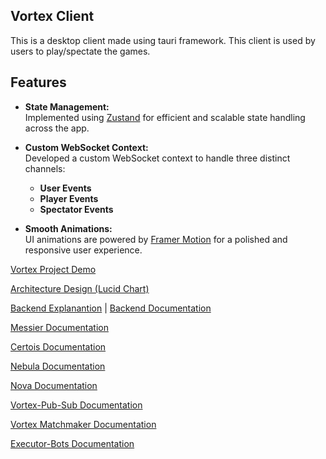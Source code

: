 ## Vortex Client
This is a desktop client made using tauri framework. This client is used by users to play/spectate the games.

## Features

- **State Management:**  
  Implemented using [Zustand](https://github.com/pmndrs/zustand) for efficient and scalable state handling across the app.

- **Custom WebSocket Context:**  
  Developed a custom WebSocket context to handle three distinct channels:
  - **User Events**
  - **Player Events**
  - **Spectator Events**

- **Smooth Animations:**  
  UI animations are powered by [Framer Motion](https://www.framer.com/motion/) for a polished and responsive user experience.


[Vortex Project Demo](https://drive.google.com/file/d/1lKqdKbO27KRdyTNZOglrE2yBy8Z1vdj7/view?usp=sharing)

[Architecture Design (Lucid Chart)](https://lucid.app/lucidchart/7da583bc-493c-45dc-80b7-34f6002b7646/edit?viewport_loc=-6565%2C-2146%2C8975%2C4355%2C0_0&invitationId=inv_0f90b33d-902f-4d79-b65c-6f4ab7641f46)

[Backend Explanantion](https://drive.google.com/file/d/12--pbH0VtOc9j9xJzDhI6pODaHniNMmv/view?usp=sharing) | [Backend Documentation](https://docs.google.com/document/d/107DOYn_nzcd1q9lS5SYgMizIAphoP1elpcuMIHjetso/edit?tab=t.0#heading=h.6n58tp4y15mj)

[Messier Documentation](https://docs.google.com/document/d/18qsjmrNxDxH6bXJmC0LRoN6TapAT5TKstKpebk9RJE4/edit?usp=sharing)

[Certois Documentation](https://docs.google.com/document/d/1FKJs6ZrbjGZyUOv30M5G_EwZ4nXzrqB6tUREheL1tVw/edit?usp=sharing)

[Nebula Documentation](https://docs.google.com/document/d/1jqrr5gwWIG-8YOj7Two6TrrLs6TzQGxokGHg3CGkh1g/edit?usp=sharing)

[Nova Documentation](https://docs.google.com/document/d/1jqrr5gwWIG-8YOj7Two6TrrLs6TzQGxokGHg3CGkh1g/edit?usp=sharing)

[Vortex-Pub-Sub Documentation](https://docs.google.com/document/d/13zhCaCjqs_i13Ss73w9zLA13vV-fW3iJUVyxdiPnSNo/edit?usp=sharing)

[Vortex Matchmaker Documentation](https://docs.google.com/document/d/1BG8z9ce1_E4ehz0vYye7lRlKPLs5I8x2yd202_3dZZI/edit?usp=sharing)

[Executor-Bots Documentation](https://docs.google.com/document/d/14tko74CrxQazaVkszIIJTOo1YrVLAI0EyzBW2aXg9gg/edit?usp=sharing)